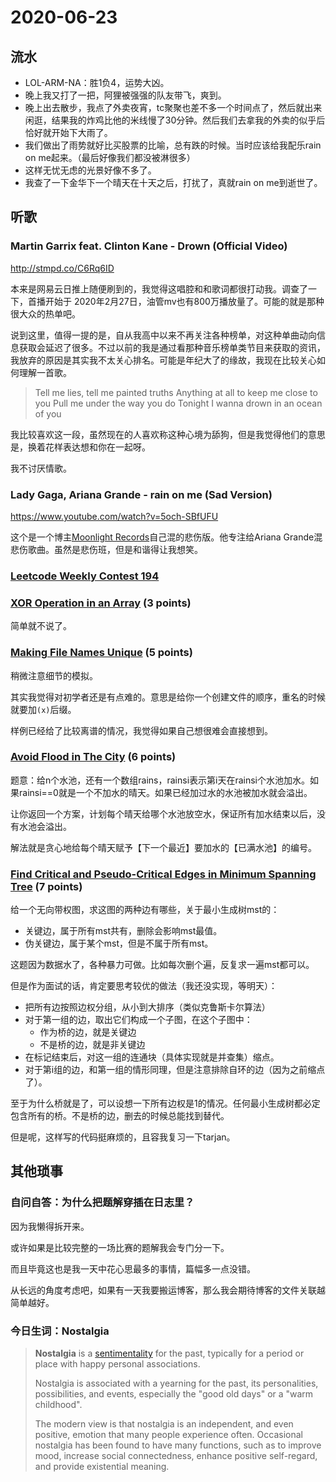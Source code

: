 # 2020-06-23  

## 流水

- LOL-ARM-NA：胜1负4，运势大凶。
- 晚上我又打了一把，阿狸被强强的队友带飞，爽到。
- 晚上出去散步，我点了外卖夜宵，tc聚聚也差不多一个时间点了，然后就出来闲逛，结果我的炸鸡比他的米线慢了30分钟。然后我们去拿我的外卖的似乎后恰好就开始下大雨了。
- 我们做出了雨势就好比买股票的比喻，总有跌的时候。当时应该给我配乐rain on me起来。（最后好像我们都没被淋很多）
- 这样无忧无虑的光景好像不多了。
- 我查了一下金华下一个晴天在十天之后，打扰了，真就rain on me到逝世了。

## 听歌

### Martin Garrix feat. Clinton Kane - Drown (Official Video)

http://stmpd.co/C6Rq6ID

本来是网易云日推上随便刷到的，我觉得这唱腔和和歌词都很打动我。调查了一下，首播开始于 2020年2月27日，油管mv也有800万播放量了。可能的就是那种很大众的热单吧。

说到这里，值得一提的是，自从我高中以来不再关注各种榜单，对这种单曲动向信息获取会延迟了很多。不过以前的我是通过看那种音乐榜单类节目来获取的资讯，我放弃的原因是其实我不太关心排名。可能是年纪大了的缘故，我现在比较关心如何理解一首歌。

> Tell me lies, tell me painted truths
> Anything at all to keep me close to you
> Pull me under the way you do
> Tonight I wanna drown in an ocean of you

我比较喜欢这一段，虽然现在的人喜欢称这种心境为舔狗，但是我觉得他们的意思是，换着花样表达想和你在一起呀。

我不讨厌情歌。

### Lady Gaga, Ariana Grande - rain on me (Sad Version)

https://www.youtube.com/watch?v=5och-SBfUFU

这个是一个博主[Moonlight Records](https://www.youtube.com/channel/UCzMWO9aQ8F74RBScRxW_wwA)自己混的悲伤版。他专注给Ariana Grande混悲伤歌曲。虽然是悲伤班，但是和谐得让我想笑。

### **[Leetcode Weekly Contest 194](https://leetcode.com/discuss/general-discussion/697684/weekly-contest-194)**

### [XOR Operation in an Array](https://leetcode.com/problems/xor-operation-in-an-array) (3 points)

简单就不说了。

### [Making File Names Unique](https://leetcode.com/problems/making-file-names-unique) (5 points)

稍微注意细节的模拟。

其实我觉得对初学者还是有点难的。意思是给你一个创建文件的顺序，重名的时候就要加`(x)`后缀。

样例已经给了比较离谱的情况，我觉得如果自己想很难会直接想到。

### [Avoid Flood in The City](https://leetcode.com/problems/avoid-flood-in-the-city) (6 points)

题意：给n个水池，还有一个数组rains，rainsi表示第i天在rainsi个水池加水。如果rainsi==0就是一个不加水的晴天。如果已经加过水的水池被加水就会溢出。

让你返回一个方案，计划每个晴天给哪个水池放空水，保证所有加水结束以后，没有水池会溢出。

解法就是贪心地给每个晴天赋予【下一个最近】要加水的【已满水池】的编号。

### [Find Critical and Pseudo-Critical Edges in Minimum Spanning Tree](https://leetcode.com/problems/find-critical-and-pseudo-critical-edges-in-minimum-spanning-tree) (7 points)

给一个无向带权图，求这图的两种边有哪些，关于最小生成树mst的：

- 关键边，属于所有mst共有，删除会影响mst最值。
- 伪关键边，属于某个mst，但是不属于所有mst。

这题因为数据水了，各种暴力可做。比如每次删个遍，反复求一遍mst都可以。

但是作为面试的话，肯定要思考较优的做法（我还没实现，等明天）：

- 把所有边按照边权分组，从小到大排序（类似克鲁斯卡尔算法）
- 对于第一组的边，取出它们构成一个子图，在这个子图中：
  - 作为桥的边，就是关键边
  - 不是桥的边，就是非关键边
- 在标记结束后，对这一组的连通块（具体实现就是并查集）缩点。
- 对于第i组的边，和第一组的情形同理，但是注意排除自环的边（因为之前缩点了）。

至于为什么桥就是了，可以设想一下所有边权是1的情况。任何最小生成树都必定包含所有的桥。不是桥的边，删去的时候总能找到替代。

但是呢，这样写的代码挺麻烦的，且容我复习一下tarjan。

## 其他琐事

### 自问自答：为什么把题解穿插在日志里？

因为我懒得拆开来。

或许如果是比较完整的一场比赛的题解我会专门分一下。

而且毕竟这也是我一天中花心思最多的事情，篇幅多一点没错。

从长远的角度考虑吧，如果有一天我要搬运博客，那么我会期待博客的文件关联越简单越好。

### 今日生词：Nostalgia

> **Nostalgia** is a [sentimentality](https://en.wikipedia.org/wiki/Sentimentality) for the past, typically for a period or place with happy personal associations.
>
> Nostalgia is associated with a yearning for the past, its personalities, possibilities, and events, especially the "good old days" or a "warm  childhood".
>
> The modern view is that nostalgia is an independent, and even positive,  emotion that many people experience often. Occasional nostalgia has been found to have many functions, such as to improve mood, increase social  connectedness, enhance positive self-regard, and provide existential  meaning. 

